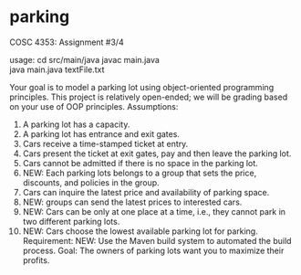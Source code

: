 # parking
COSC 4353: Assignment #3/4

usage:  cd src/main/java 
        javac main.java  
        java main.java textFile.txt

Your goal is to model a parking lot using object-oriented programming principles. This project is relatively open-ended; we will be grading based on your use of OOP principles. Assumptions:

  1. A parking lot has a capacity.
  2. A parking lot has entrance and exit gates.
  3. Cars receive a time-stamped ticket at entry.
  4. Cars present the ticket at exit gates, pay and then leave the parking lot.
  5. Cars cannot be admitted if there is no space in the parking lot.
  6. NEW: Each parking lots belongs to a group that sets the price, discounts, and policies in the group.
  7. Cars can inquire the latest price and availability of parking space.
  8. NEW: groups can send the latest prices to interested cars.
  9. NEW: Cars can be only at one place at a time, i.e., they cannot park in two different parking lots.
  10. NEW: Cars choose the lowest available parking lot for parking.
Requirement: NEW: Use the Maven build system to automated the build process.
Goal: The owners of parking lots want you to maximize their profits.

